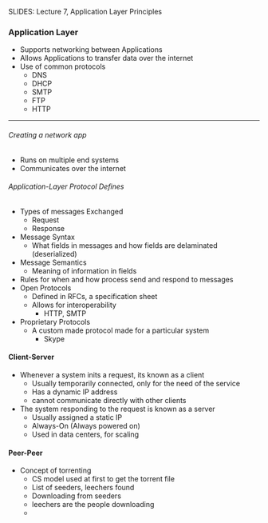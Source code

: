 SLIDES: Lecture 7, Application Layer Principles

### Application Layer
- Supports networking between Applications
- Allows Applications to transfer data over the internet
- Use of common protocols
	- DNS
	- DHCP
	- SMTP
	- FTP
	- HTTP
---
###### Creating a network app
- Runs on multiple end systems
- Communicates over the internet

###### Application-Layer Protocol Defines
- Types of messages Exchanged
	- Request
	- Response
- Message Syntax
	- What fields in messages and how fields are delaminated (deserialized)
- Message Semantics
	- Meaning of information in fields
- Rules for when and how process send and respond to messages
- Open Protocols
	- Defined in RFCs, a specification sheet
	- Allows for interoperability
		- HTTP, SMTP
- Proprietary Protocols
	- A custom made protocol made for a particular system
		- Skype

#### Client-Server
- Whenever a system inits a request, its known as a client
	- Usually temporarily connected, only for the need of the service
	- Has a dynamic IP address
	- cannot communicate directly with other clients
- The system responding to the request is known as a server
	- Usually assigned a static IP
	- Always-On (Always powered on)
	- Used in data centers, for scaling
#### Peer-Peer 
- Concept of torrenting
	- CS model used at first to get the torrent file
	- List of seeders, leechers found
	- Downloading from seeders
	- leechers are the people downloading
	- 